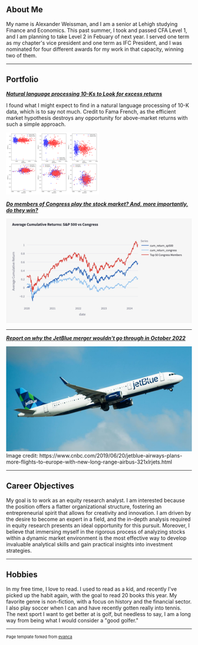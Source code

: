 ## About Me


My name is Alexander Weissman, and I am a senior at Lehigh studying Finance and Economics. This past summer, I took and passed CFA Level 1, and I am planning to take Level 2 in Febuary of next year. I served one term as my chapter's vice president and one term as IFC President, and I was nominated for four different awards for my work in that capacity, winning two of them.


---

## Portfolio

<!-- You can link to other websites, PDFs in this repo, and other pages in this repo -->

_**[Natural language processing 10-Ks to Look for excess returns](Report.md)**_

I found what I might expect to find in a natural language processing of 10-K data, which is to say not much. Credit to Fama French, as the efficient market hypothesis destroys any opportunity for above-market returns with such a simple approach.

<img class="img-circle" src="image/output_22_0.png" width="50%">


_**[Do members of Congress play the stock market? And, more importantly, do they win?](https://sus-congress.streamlit.app/)**_




<img src="images/cum.png?raw=true"/>

---

_**[Report on why the JetBlue merger wouldn't go through in October 2022](JBlue.md)**_

<img src="image/Plane.jpg?raw=true"/>
Image credit: https://www.cnbc.com/2019/06/20/jetblue-airways-plans-more-flights-to-europe-with-new-long-range-airbus-321xlrjets.html

---

## Career Objectives
My goal is to work as an equity research analyst. I am interested because the position offers a flatter organizational structure, fostering an entrepreneurial spirit that allows for creativity and innovation. I am driven by the desire to become an expert in a field, and the in-depth analysis required in equity research presents an ideal opportunity for this pursuit. Moreover, I believe that immersing myself in the rigorous process of analyzing stocks within a dynamic market environment is the most effective way to develop invaluable analytical skills and gain practical insights into investment strategies.

---

## Hobbies

In my free time, I love to read. I used to read as a kid, and recently I've picked up the habit again, with the goal to read 20 books this year. My favorite genre is non-fiction, with a focus on history and the financial sector. I also play soccer when I can and have recently gotten really into tennis. The next sport I want to get better at is golf, but needless to say, I am a long way from being what I would consider a "good golfer."

---
<p style="font-size:11px">Page template forked from <a href="https://github.com/evanca/quick-portfolio">evanca</a></p>
<!-- Remove above link if you don't want to attibute -->
